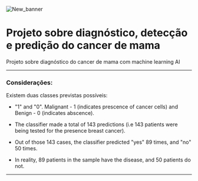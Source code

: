 ![New_banner](https://github.com/fabian-gib-50/Projeto-diag-cancer-mama/assets/79420053/45e555dc-091a-469b-beb4-688f10e26326)
# Projeto sobre diagnóstico, detecção e predição do cancer de mama
Projeto sobre diagnóstico do cancer de mama com machine learning AI
___
### Considerações:

Existem duas classes previstas possíveis: 
   - "1" and "0". Malignant 
    - 1 (indicates prescence of cancer cells) and Benign 
    - 0 (indicates abscence).

   - The classifier made a total of 143 predictions (i.e 143 patients were being tested for the presence breast cancer).
   - Out of those 143 cases, the classifier predicted "yes" 89 times, and "no" 50 times.
   - In reality, 89 patients in the sample have the disease, and 50 patients do not.
___
